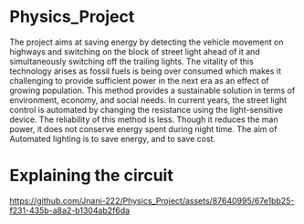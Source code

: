 # Physics_Project
The project aims at saving energy by detecting the vehicle movement on highways and switching on the block of street light ahead of it and simultaneously switching off the trailing lights. The vitality of this technology arises as fossil fuels is being over consumed which makes it challenging to provide sufficient power in the next era as an effect of growing population. This method provides a sustainable solution in terms of environment, economy, and social needs. In current years, the street light control is automated by changing the resistance using the light-sensitive device. The reliability of this method is less. Though it reduces the man power, it does not conserve energy spent during night time. The aim of Automated lighting is to save energy, and to save cost.
# Explaining the circuit
https://github.com/Jnani-222/Physics_Project/assets/87640995/67e1bb25-f231-435b-a8a2-b1304ab2f6da


